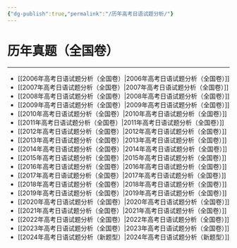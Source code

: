 ```yaml
---
{"dg-publish":true,"permalink":"/历年高考日语试题分析/"}
---
```



# 历年真题（全国卷）
---
- [[2006年高考日语试题分析（全国卷）\|2006年高考日语试题分析（全国卷）]]
- [[2007年高考日语试题分析（全国卷）\|2007年高考日语试题分析（全国卷）]]
- [[2008年高考日语试题分析（全国卷）\|2008年高考日语试题分析（全国卷）]]
- [[2009年高考日语试题分析（全国卷）\|2009年高考日语试题分析（全国卷）]]
- [[2010年高考日语试题分析（全国卷）\|2010年高考日语试题分析（全国卷）]]
- [[2011年高考日语试题分析（全国卷）\|2011年高考日语试题分析（全国卷）]]
- [[2012年高考日语试题分析（全国卷）\|2012年高考日语试题分析（全国卷）]]
- [[2013年高考日语试题分析（全国卷）\|2013年高考日语试题分析（全国卷）]]
- [[2014年高考日语试题分析（全国卷）\|2014年高考日语试题分析（全国卷）]]
- [[2015年高考日语试题分析（全国卷）\|2015年高考日语试题分析（全国卷）]]
- [[2016年高考日语试题分析（全国卷）\|2016年高考日语试题分析（全国卷）]]
- [[2017年高考日语试题分析（全国卷）\|2017年高考日语试题分析（全国卷）]]
- [[2018年高考日语试题分析（全国卷）\|2018年高考日语试题分析（全国卷）]]
- [[2019年高考日语试题分析（全国卷）\|2019年高考日语试题分析（全国卷）]]
- [[2020年高考日语试题分析（全国卷）\|2020年高考日语试题分析（全国卷）]]
- [[2021年高考日语试题分析（全国卷）\|2021年高考日语试题分析（全国卷）]]
- [[2022年高考日语试题分析（全国卷）\|2022年高考日语试题分析（全国卷）]]
- [[2023年高考日语试题分析（全国卷）\|2023年高考日语试题分析（全国卷）]]
- [[2024年高考日语试题分析（新题型）\|2024年高考日语试题分析（新题型）]]